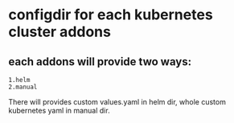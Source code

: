 # configdir for each kubernetes cluster addons
## each addons will provide two ways:
    
    1.helm 
    2.manual

There will provides custom values.yaml in helm dir, whole custom kubernetes yaml in manual dir.